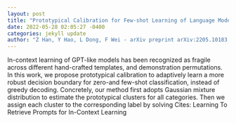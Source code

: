 ```yaml
--- 
layout: post 
title: "Prototypical Calibration for Few-shot Learning of Language Models" 
date: 2022-05-28 02:05:27 -0400 
categories: jekyll update 
author: "Z Han, Y Hao, L Dong, F Wei - arXiv preprint arXiv:2205.10183, 2022" 
--- 
```

In-context learning of GPT-like models has been recognized as fragile across different hand-crafted templates, and demonstration permutations. In this work, we propose prototypical calibration to adaptively learn a more robust decision boundary for zero-and few-shot classification, instead of greedy decoding. Concretely, our method first adopts Gaussian mixture distribution to estimate the prototypical clusters for all categories. Then we assign each cluster to the corresponding label by solving Cites: Learning To Retrieve Prompts for In-Context Learning